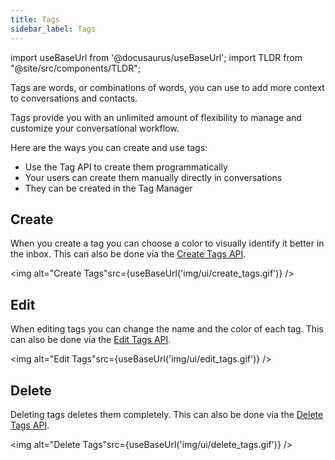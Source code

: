 ```yaml
---
title: Tags
sidebar_label: Tags
---
```


import useBaseUrl from '@docusaurus/useBaseUrl';
import TLDR from "@site/src/components/TLDR";

<TLDR>Tags are words, or combinations of words, you can use to add more context to conversations and contacts.</TLDR>

Tags provide you with an unlimited amount of flexibility to manage and customize your conversational workflow.

Here are the ways you can create and use tags:

- Use the Tag API to create them programmatically
- Your users can create them manually directly in conversations
- They can be created in the Tag Manager

## Create

When you create a tag you can choose a color to visually identify it better in the inbox.
This can also be done via the [Create Tags API](api/endpoints/tags.md#create).

<img alt="Create Tags"src={useBaseUrl('img/ui/create_tags.gif')} />

## Edit

When editing tags you can change the name and the color of each tag.
This can also be done via the [Edit Tags API](api/endpoints/tags.md#update).

<img alt="Edit Tags"src={useBaseUrl('img/ui/edit_tags.gif')} />

## Delete

Deleting tags deletes them completely.
This can also be done via the [Delete Tags API](api/endpoints/tags.md#delete).

<img alt="Delete Tags"src={useBaseUrl('img/ui/delete_tags.gif')} />
